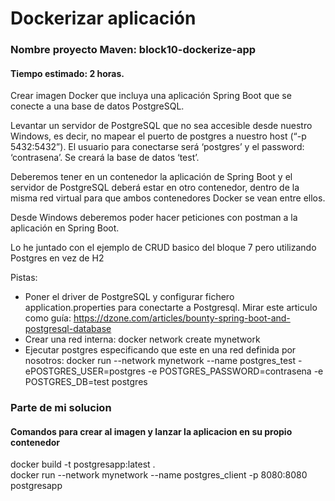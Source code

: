 # Dockerizar aplicación
### Nombre proyecto Maven: block10-dockerize-app
#### Tiempo estimado: 2 horas.

Crear imagen Docker que incluya una aplicación Spring Boot que se conecte a una base de datos PostgreSQL.  

Levantar un servidor de PostgreSQL que no sea accesible desde nuestro Windows, es decir, no mapear el puerto de postgres a nuestro host (“-p 5432:5432”).   El usuario para conectarse será  ‘postgres’ y el password: ‘contrasena’. Se creará la base de datos ‘test’.  

Deberemos tener en un contenedor la aplicación de Spring Boot y el servidor de PostgreSQL deberá estar en otro contenedor, dentro de la misma red virtual para que ambos contenedores Docker se vean entre ellos.  

Desde Windows deberemos poder hacer peticiones con postman a la aplicación en Spring Boot.  

Lo he juntado con el ejemplo de CRUD basico del bloque 7 pero utilizando Postgres en vez de H2

Pistas:

- Poner el driver de PostgreSQL y configurar fichero application.properties para conectarte a Postgresql. Mirar este articulo como guía: https://dzone.com/articles/bounty-spring-boot-and-postgresql-database
- Crear una red interna: docker network create mynetwork
- Ejecutar postgres especificando que este en una red definida por nosotros: docker run --network mynetwork --name postgres_test -ePOSTGRES_USER=postgres -e POSTGRES_PASSWORD=contrasena -e POSTGRES_DB=test postgres

### Parte de mi solucion
#### Comandos para crear al imagen y lanzar la aplicacion en su propio contenedor  
docker build -t postgresapp:latest .  
docker run --network mynetwork --name postgres_client -p 8080:8080 postgresapp
